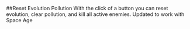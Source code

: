 ##Reset Evolution Pollution
With the click of a button you can reset evolution, clear pollution, and kill all active enemies.
Updated to work with Space Age